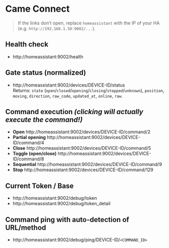 # Came Connect

> If the links don’t open, replace `homeassistant` with the IP of your HA (e.g. `http://192.168.1.50:9002/...`).

## Health check
- http://homeassistant:9002/health

## Gate status (normalized)
- http://homeassistant:9002/devices/DEVICE-ID/status  
  Returns: `state` (`open`/`closed`/`opening`/`closing`/`stopped`/`unknown`), `position`, `moving`, `direction`, `raw_code`, `updated_at`, `online`, `raw`.

## Command execution _(clicking will actually execute the command!)_
- **Open** http://homeassistant:9002/devices/DEVICE-ID/command/2  
- **Partial opening** http://homeassistant:9002/devices/DEVICE-ID/command/4  
- **Close** http://homeassistant:9002/devices/DEVICE-ID/command/5  
- **Toggle (open/close)** http://homeassistant:9002/devices/DEVICE-ID/command/8  
- **Sequential** http://homeassistant:9002/devices/DEVICE-ID/command/9  
- **Stop** http://homeassistant:9002/devices/DEVICE-ID/command/129

## Current Token / Base
- http://homeassistant:9002/debug/token  
- http://homeassistant:9002/debug/token_detail

## Command ping with auto-detection of URL/method
- http://homeassistant:9002/debug/ping/DEVICE-ID/`<COMMAND_ID>`
